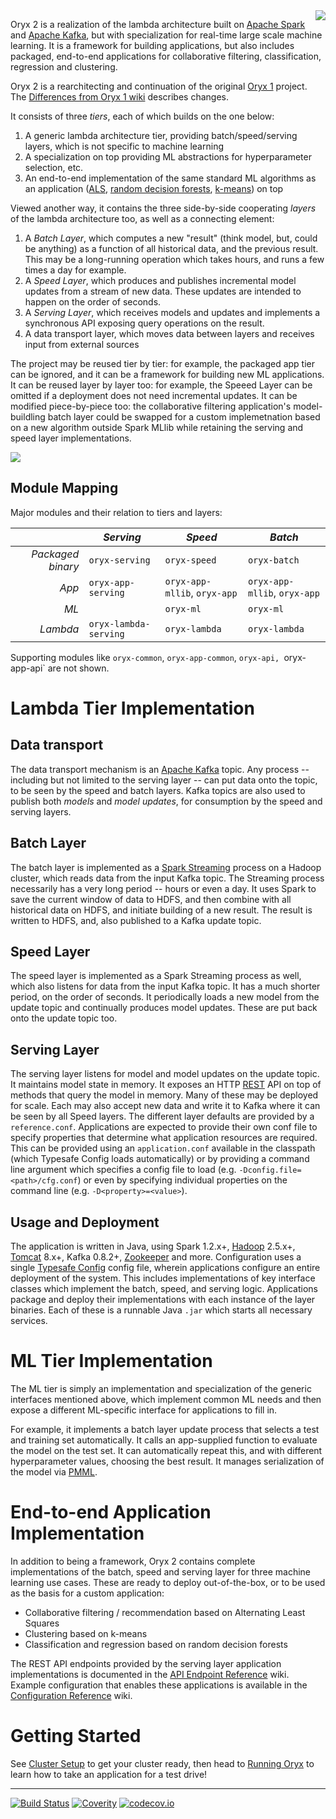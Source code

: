 <img align="right" src="https://raw.github.com/wiki/OryxProject/oryx/OryxLogoMedium.png" />

Oryx 2 is a realization of the lambda architecture built on [Apache Spark](http://spark.apache.org) 
and [Apache Kafka](http://kafka.apache.org), but with specialization for real-time large scale machine 
learning. It is a framework for building applications, but also includes packaged, end-to-end 
applications for collaborative filtering, classification, regression and clustering.

Oryx 2 is a rearchitecting and continuation of the original [Oryx 1](http://github.com/cloudera/oryx) project. 
The [Differences from Oryx 1 wiki](https://github.com/OryxProject/oryx/wiki/Differences-From-Oryx-1) describes changes.

It consists of three _tiers_, each of which builds on the one below:

1. A generic lambda architecture tier, providing batch/speed/serving layers, which is not 
specific to machine learning
1. A specialization on top providing ML abstractions for hyperparameter selection, etc.
1. An end-to-end implementation of the same standard ML algorithms as an application
([ALS](labs.yahoo.com/files/HuKorenVolinsky-ICDM08.pdf), 
[random decision forests](http://en.wikipedia.org/wiki/Random_forest), 
[k-means](http://en.wikipedia.org/wiki/K-means_clustering)) on top

Viewed another way, it contains the three side-by-side cooperating _layers_ of the lambda 
architecture too, as well as a connecting element:

1. A *Batch Layer*, which computes a new "result" (think model, but, could be anything) 
as a function of all historical data, and the previous result. This may be a long-running operation
which takes hours, and runs a few times a day for example. 
2. A *Speed Layer*, which produces and publishes incremental model updates from a 
stream of new data. These updates are intended to happen on the order of seconds. 
3. A *Serving Layer*, which receives models and updates and implements a synchronous API exposing
query operations on the result.
4. A data transport layer, which moves data between layers and receives input from external sources

The project may be reused tier by tier: for example, the packaged app tier can be ignored, and it 
can be a framework for building new ML applications. It can be reused layer by layer too: 
for example, the Speeed Layer can be omitted if a deployment does not need incremental updates. 
It can be modified piece-by-piece too: the collaborative filtering application's model-buildling 
batch layer could be swapped for a custom implemetnation based on a new algorithm outside 
Spark MLlib while retaining the serving and speed layer implementations.

<img src="https://raw.github.com/wiki/OryxProject/oryx/Architecture.png"/>

## Module Mapping

Major modules and their relation to tiers and layers:

|                   | *Serving*               | *Speed*                         | *Batch*                         |
| -----------------:| ----------------------- | ------------------------------- | ------------------------------- |
| *Packaged binary* | `oryx-serving`          | `oryx-speed`                    | `oryx-batch`                    |
| *App*             | `oryx-app-serving`      | `oryx-app-mllib`, `oryx-app`    | `oryx-app-mllib`, `oryx-app`    |
| *ML*              |                         | `oryx-ml`                       | `oryx-ml`                       |
| *Lambda*          | `oryx-lambda-serving`   | `oryx-lambda`                   | `oryx-lambda`                   |

Supporting modules like `oryx-common`, `oryx-app-common`, `oryx-api, `oryx-app-api` are not shown.

# Lambda Tier Implementation

## Data transport

The data transport mechanism is an [Apache Kafka](http://kafka.apache.org/) topic. 
Any process -- including but not limited to the serving layer -- can put data onto the topic, 
to be seen by the speed and batch layers. Kafka topics are also used to publish both
*models* and *model updates*, for consumption by the speed and serving layers.

## Batch Layer

The batch layer is implemented as a [Spark Streaming](http://spark.apache.org/streaming/) 
process on a Hadoop cluster, which reads data from the input Kafka topic. The Streaming process 
necessarily has a very long period -- hours or even a day. It uses Spark to save the 
current window of data to HDFS, and then combine with all historical data on HDFS, and 
initiate building of a new result. The result is written to HDFS, and, also published
to a Kafka update topic.

## Speed Layer

The speed layer is implemented as a Spark Streaming process as well, which also listens for
data from the input Kafka topic. It has a much shorter period, on the order of seconds. 
It periodically loads a new model from the update topic and continually produces model updates.
These are put back onto the update topic too.

## Serving Layer

The serving layer listens for model and model updates on the update topic. It maintains model
state in memory. It exposes an HTTP 
[REST](http://en.wikipedia.org/wiki/Representational_state_transfer) API on top of methods 
that query the model in memory. Many of these may be deployed for scale. Each may 
also accept new data and write it to Kafka where it can be seen by all Speed layers.
The different layer defaults are provided by a `reference.conf`. Applications are expected to provide their 
own conf file to specify properties that determine what application resources are required. This can be provided 
using an `application.conf` available in the classpath (which Typesafe Config loads automatically) or 
by providing a command line argument which specifies a config file to load 
(e.g. `-Dconfig.file=<path>/cfg.conf`) or even by specifying individual properties on the command line 
(e.g. `-D<property>=<value>`).

## Usage and Deployment

The application is written in Java, using Spark 1.2.x+, 
[Hadoop](http://hadoop.apache.org/) 2.5.x+, [Tomcat](http://tomcat.apache.org/) 8.x+,
Kafka 0.8.2+, [Zookeeper](http://zookeeper.apache.org/) and more. Configuration uses a single 
[Typesafe Config](https://github.com/typesafehub/config) config file, wherein 
applications configure an entire deployment of the system. This includes implementations of 
key interface classes which implement the batch, speed, and serving logic. Applications  
package and deploy their implementations with each instance of the layer binaries. Each 
of these is a runnable Java `.jar` which starts all necessary services.

# ML Tier Implementation

The ML tier is simply an implementation and specialization of the generic interfaces mentioned 
above, which implement common ML needs and then expose a different ML-specific interface for
applications to fill in.

For example, it implements a batch layer update process that selects a test and training set
automatically. It calls an app-supplied function to evaluate the model on the test set.
It can automatically repeat this, and with different hyperparameter values, choosing the best
result. It manages serialization of the model via 
[PMML](http://www.dmg.org/v4-2-1/GeneralStructure.html).

# End-to-end Application Implementation

In addition to being a framework, Oryx 2 contains complete implementations of the batch, speed and 
serving layer for three machine learning use cases. These are ready to deploy out-of-the-box, or to be
used as the basis for a custom application:

- Collaborative filtering / recommendation based on Alternating Least Squares
- Clustering based on k-means
- Classification and regression based on random decision forests

The REST API endpoints provided by the serving layer application implementations is documented in the 
[API Endpoint Reference](https://github.com/OryxProject/oryx/wiki/API-Endpoint-Reference) wiki. 
Example configuration that enables these applications is available in the 
[Configuration Reference](https://github.com/OryxProject/oryx/wiki/Configuration-Reference) wiki.

# Getting Started

See [Cluster Setup](https://github.com/OryxProject/oryx/wiki/Cluster-Setup) to get your cluster ready, then head to [Running Oryx](https://github.com/OryxProject/oryx/wiki/Running-Oryx) to learn how to 
take an application for a test drive!

------

[![Build Status](https://travis-ci.org/OryxProject/oryx.png?branch=master)](https://travis-ci.org/OryxProject/oryx)
[![Coverity](https://scan.coverity.com/projects/2697/badge.svg)](https://scan.coverity.com/projects/2697)
[![codecov.io](https://codecov.io/github/OryxProject/oryx/coverage.svg?branch=master)](https://codecov.io/github/OryxProject/oryx?branch=master)
